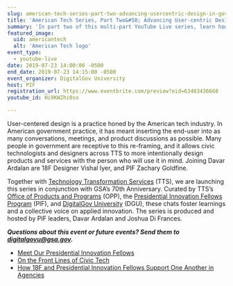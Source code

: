 ```yaml
---
slug: american-tech-series-part-two-advancing-usercentric-design-in-government
title: 'American Tech Series, Part Two&#58; Advancing User-centric Design in Government'
summary: 'In part two of this multi-part YouTube Live series, learn how User-centered design is a practice honed by the American tech industry'
featured_image: 
  uid: americantech
  alt: 'American Tech logo'
event_type: 
  - youtube-live
date: 2019-07-23 14:00:00 -0500
end_date: 2019-07-23 14:15:00 -0500
event_organizer: DigitalGov University
host: PIF
registration_url: https://www.eventbrite.com/preview?eid=63483436668
youtube_id: Hi9KWZhi0so

---
```


User-centered design is a practice honed by the American tech industry. In American government practice, it has meant inserting the end-user into as many conversations, meetings, and product discussions as possible. Many people in government are receptive to this re-framing, and it allows civic technologists and designers across TTS to more intentionally design products and services with the person who will use it in mind. Joining Davar Ardalan are 18F Designer Vishal Iyer, and PIF Zachary Goldfine. 

Together with [Technology Transformation Services](https://www.gsa.gov/about-us/organization/federal-acquisition-service/technology-transformation-services) (TTS), we are launching this series in conjunction with GSA’s 70th Anniversary. Curated by TTS’s [Office of Products and Programs](https://www.gsa.gov/about-us/organization/federal-acquisition-service/technology-transformation-services/office-of-products-and-programs) (OPP), the [Presidential Innovation Fellows Program](https://www.gsa.gov/about-us/organization/federal-acquisition-service/technology-transformation-services/office-of-presidential-innovation-fellows) (PIF), and [DigitalGov University](https://digital.gov/digitalgov-university/) (DGU), these chats foster learnings and a collective voice on applied innovation. The series is produced and hosted by PIF leaders, Davar Ardalan and Joshua Di Frances. 

_**Questions about this event or future events? Send them to [digitalgovu@gsa.gov](mailto:digitalgovu@gsa.gov).**_

- [Meet Our Presidential Innovation Fellows](https://www.presidentialinnovationfellows.gov/)
- [On the Front Lines of Civic Tech](https://digital.gov/2018/12/19/looking-back-at-pifs-in-2018/)
- [How 18F and Presidential Innovation Fellows Support One Another in Agencies](https://digital.gov/2019/05/07/two-complementary-teams-with-same-goal/)

